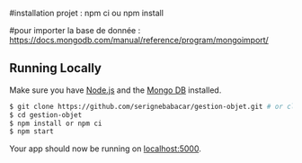 #installation projet : npm ci ou npm install


#pour importer la base de donnée : https://docs.mongodb.com/manual/reference/program/mongoimport/
## Running Locally

Make sure you have [Node.js](http://nodejs.org/) and the [Mongo DB](https://docs.mongodb.com) installed.

```sh
$ git clone https://github.com/serignebabacar/gestion-objet.git # or clone your own fork
$ cd gestion-objet
$ npm install or npm ci
$ npm start
```

Your app should now be running on [localhost:5000](http://localhost:5000/).
